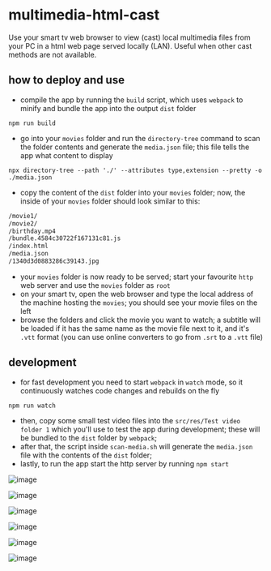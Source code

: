 # multimedia-html-cast
Use your smart tv web browser to view (cast) local multimedia files from your PC in a html web page served locally (LAN). Useful when other cast methods are not available.

## how to deploy and use
- compile the app by running the `build` script, which uses `webpack` to minify and bundle the app into the output `dist` folder
```console
npm run build
```
- go into your `movies` folder and run the `directory-tree` command to scan the folder contents and generate the `media.json` file; this file tells the app what content to display
```console
npx directory-tree --path './' --attributes type,extension --pretty -o ./media.json
```
- copy the content of the `dist` folder into your `movies` folder; now, the inside of your  `movies` folder should look similar to this:
   
```bash
/movie1/
/movie2/
/birthday.mp4
/bundle.4584c30722f167131c81.js
/index.html
/media.json
/1340d3d0883286c39143.jpg
```

- your `movies` folder is now ready to be served; start your favourite `http` web server and use the `movies` folder as `root`
- on your smart tv, open the web browser and type the local address of the machine hosting the `movies`; you should see your movie files on the left
- browse the folders and click the movie you want to watch; a subtitle will be loaded if it has the same name as the movie file next to it, and it's `.vtt` format (you can use online converters to go from `.srt` to a `.vtt` file)

## development
- for fast development you need to start `webpack` in `watch` mode, so it continuously watches code changes and rebuilds on the fly
```console
npm run watch
```
- then, copy some small test video files into the `src/res/Test video folder 1` which you'll use to test the app during development; these will be bundled to the `dist` folder by `webpack`;
- after that, the script inside `scan-media.sh` will generate the `media.json` file with the contents of the `dist` folder;
- lastly, to run the app start the http server by running `npm start`

![image](https://github.com/robertlisaru/multimedia-html-cast/assets/40792547/f4b5f047-08ba-4ee9-95b2-2dc2a390fd7e)

![image](https://github.com/robertlisaru/multimedia-html-cast/assets/40792547/9a629ecb-2727-4477-a9b8-3c94ddf21887)

![image](https://github.com/robertlisaru/multimedia-html-cast/assets/40792547/6a17fde1-da43-4fc8-9b10-f15eae9c5dc2)

![image](https://github.com/robertlisaru/multimedia-html-cast/assets/40792547/feed2f86-8c9c-49f5-8f3e-f21dd8c02f32)

![image](https://github.com/robertlisaru/multimedia-html-cast/assets/40792547/97bf1b91-8209-4d96-9870-61e233436966)

![image](https://github.com/robertlisaru/multimedia-html-cast/assets/40792547/bc2a47c3-542f-4ad4-b9df-0cce9a70ab32)

